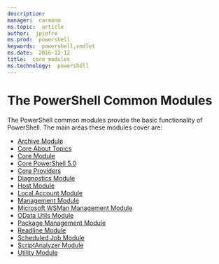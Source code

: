 ```yaml
---
description:  
manager:  carmonm
ms.topic:  article
author:  jpjofre
ms.prod:  powershell
keywords:  powershell,cmdlet
ms.date:  2016-12-12
title:  core modules
ms.technology:  powershell
---
```



#  The PowerShell Common Modules

The PowerShell common modules provide the basic functionality of PowerShell.
The main areas these modules cover are:

-  [Archive Module](core-modules/Microsoft.PowerShell.Archive-Module.md)
-  [Core About Topics](core-modules/Windows-PowerShell-Core-About-Topics.md)
-  [Core Module](core-modules/Microsoft.PowerShell.Core-Module.md)
-  [Core PowerShell 5.0](core-modules/Windows-PowerShell-5.0.md)
-  [Core Providers](core-modules/Windows-PowerShell-Core-Providers.md)
-  [Diagnostics Module](core-modules/Microsoft.PowerShell.Diagnostics-Module.md)
-  [Host Module](core-modules/Microsoft.PowerShell.Host-Module.md)
-  [Local Account Module](core-modules/PSLocalAccount5-Module.md)
-  [Management Module](core-modules/Microsoft.PowerShell.Management-Module.md)
-  [Microsoft WSMan Management Module](core-modules/Microsoft.WSMan.Management-Module.md)
-  [OData Utils Module](core-modules/Microsoft.PowerShell.ODataUtils-Module.md)
-  [Package Management Module](core-modules/PackageManagement-Module.md)
-  [Readline Module](core-modules/PSReadline-Module.md)
-  [Scheduled Job Module](core-modules/PSScheduledJob-Module.md)
-  [ScriptAnalyzer Module](core-modules/PSScriptAnalyzer-Module.md)
-  [Utility Module](core-modules/Microsoft.PowerShell.Utility-Module.md)

